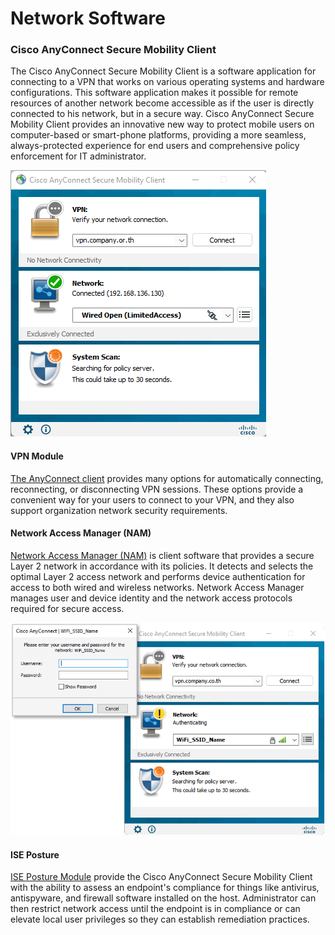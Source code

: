 # Network Software

### Cisco AnyConnect Secure Mobility Client

The Cisco AnyConnect Secure Mobility Client is a software application for connecting to a VPN that works on various operating systems and hardware configurations. This software application makes it possible for remote resources of another network become accessible as if the user is directly connected to his network, but in a secure way. Cisco AnyConnect Secure Mobility Client provides an innovative new way to protect mobile users on computer-based or smart-phone platforms, providing a more seamless, always-protected experience for end users and comprehensive policy enforcement for IT administrator.

![Cisco AnyConnect Secure Mobility Client with 3 Modules](<../../.gitbook/assets/Screenshot 2021-12-25 184040.png>)

#### VPN Module

[The AnyConnect client](https://www.cisco.com/c/en/us/td/docs/security/vpn\_client/anyconnect/anyconnect40/administration/guide/b\_AnyConnect\_Administrator\_Guide\_4-0/configure-vpn.html) provides many options for automatically connecting, reconnecting, or disconnecting VPN sessions. These options provide a convenient way for your users to connect to your VPN, and they also support organization network security requirements.

#### Network Access Manager (NAM)

[Network Access Manager (NAM)](https://www.cisco.com/c/en/us/td/docs/security/vpn\_client/anyconnect/anyconnect40/administration/guide/b\_AnyConnect\_Administrator\_Guide\_4-0/configure-nam.html) is client software that provides a secure Layer 2 network in accordance with its policies. It detects and selects the optimal Layer 2 access network and performs device authentication for access to both wired and wireless networks. Network Access Manager manages user and device identity and the network access protocols required for secure access.

![802.1X Authentication on NAM while user connect the wire/wlan network organization](<../../.gitbook/assets/Screenshot 2022-02-11 132528.png>)

#### ISE Posture

[ISE Posture Module](https://www.cisco.com/c/en/us/td/docs/security/vpn\_client/anyconnect/anyconnect40/administration/guide/b\_AnyConnect\_Administrator\_Guide\_4-0/configure-posture.html) provide the Cisco AnyConnect Secure Mobility Client with the ability to assess an endpoint's compliance for things like antivirus, antispyware, and firewall software installed on the host. Administrator can then restrict network access until the endpoint is in compliance or can elevate local user privileges so they can establish remediation practices.

